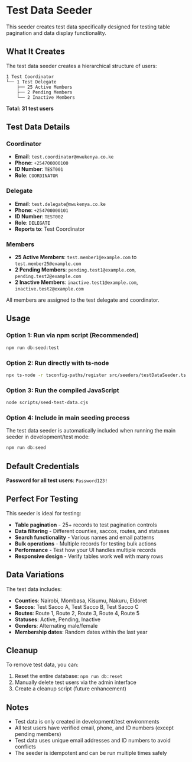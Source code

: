 # Test Data Seeder

This seeder creates test data specifically designed for testing table pagination and data display functionality.

## What It Creates

The test data seeder creates a hierarchical structure of users:

```
1 Test Coordinator
└── 1 Test Delegate
    ├── 25 Active Members
    ├── 2 Pending Members
    └── 2 Inactive Members
```

**Total: 31 test users**

## Test Data Details

### Coordinator

- **Email**: `test.coordinator@mwukenya.co.ke`
- **Phone**: `+254700000100`
- **ID Number**: `TEST001`
- **Role**: `COORDINATOR`

### Delegate

- **Email**: `test.delegate@mwukenya.co.ke`
- **Phone**: `+254700000101`
- **ID Number**: `TEST002`
- **Role**: `DELEGATE`
- **Reports to**: Test Coordinator

### Members

- **25 Active Members**: `test.member1@example.com` to `test.member25@example.com`
- **2 Pending Members**: `pending.test1@example.com`, `pending.test2@example.com`
- **2 Inactive Members**: `inactive.test1@example.com`, `inactive.test2@example.com`

All members are assigned to the test delegate and coordinator.

## Usage

### Option 1: Run via npm script (Recommended)

```bash
npm run db:seed:test
```

### Option 2: Run directly with ts-node

```bash
npx ts-node -r tsconfig-paths/register src/seeders/testDataSeeder.ts
```

### Option 3: Run the compiled JavaScript

```bash
node scripts/seed-test-data.cjs
```

### Option 4: Include in main seeding process

The test data seeder is automatically included when running the main seeder in development/test mode:

```bash
npm run db:seed
```

## Default Credentials

**Password for all test users**: `Password123!`

## Perfect For Testing

This seeder is ideal for testing:

- **Table pagination** - 25+ records to test pagination controls
- **Data filtering** - Different counties, saccos, routes, and statuses
- **Search functionality** - Various names and email patterns
- **Bulk operations** - Multiple records for testing bulk actions
- **Performance** - Test how your UI handles multiple records
- **Responsive design** - Verify tables work well with many rows

## Data Variations

The test data includes:

- **Counties**: Nairobi, Mombasa, Kisumu, Nakuru, Eldoret
- **Saccos**: Test Sacco A, Test Sacco B, Test Sacco C
- **Routes**: Route 1, Route 2, Route 3, Route 4, Route 5
- **Statuses**: Active, Pending, Inactive
- **Genders**: Alternating male/female
- **Membership dates**: Random dates within the last year

## Cleanup

To remove test data, you can:

1. Reset the entire database: `npm run db:reset`
2. Manually delete test users via the admin interface
3. Create a cleanup script (future enhancement)

## Notes

- Test data is only created in development/test environments
- All test users have verified email, phone, and ID numbers (except pending members)
- Test data uses unique email addresses and ID numbers to avoid conflicts
- The seeder is idempotent and can be run multiple times safely

